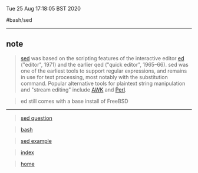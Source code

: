 Tue 25 Aug 17:18:05 BST 2020

#bash/sed

___

## note

> [sed](https://wiki.archlinux.org/index.php/Core_utilities#Essentials) was based on the scripting features of the interactive editor [ed](https://en.wikipedia.org/wiki/Ed_(text_editor)) ("editor", 1971) and the earlier qed ("quick editor", 1965–66). sed was one of the earliest tools to support regular expressions, and remains in use for text processing, most notably with the substitution command. Popular alternative tools for plaintext string manipulation and "stream editing" include [AWK](https://en.wikipedia.org/wiki/AWK) and [Perl](https://en.wikipedia.org/wiki/Perl). 

> ed still comes with a base install of FreeBSD

___
> [sed question](./sed-question.md)

> [bash](./bash-index.md)

> [sed example](./sed-eg.md)

> [index](./index-file.md)

> [home](./home.md)

